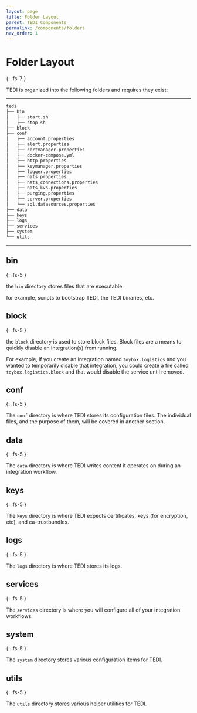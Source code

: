 ```yaml
---
layout: page
title: Folder Layout
parent: TEDI Components
permalink: /components/folders
nav_order: 1
---
```


# Folder Layout
{: .fs-7 }

TEDI is organized into the following folders and requires they exist:

---

```sh
tedi
├── bin
│   ├── start.sh
│   ├── stop.sh
├── block
├── conf
│   ├── account.properties
│   ├── alert.properties
│   ├── certmanager.properties
│   ├── docker-compose.yml
│   ├── http.properties
│   ├── keymanager.properties
│   ├── logger.properties
│   ├── nats.properties
│   ├── nats_connections.properties
│   ├── nats_kvs.properties
│   ├── purging.properties
│   ├── server.properties
│   └── sql.datasources.properties
├── data
├── keys
├── logs
├── services
├── system
└── utils
```

---

## **bin**
{: .fs-5 }

the `bin` directory stores files that are executable.

for example, scripts to bootstrap TEDI, the TEDI binaries, etc.


## **block**
{: .fs-5 }

the `block` directory is used to store block files. Block files are a means to quickly disable an integration(s) from running.

For example, if you create an integration named `toybox.logistics` and you wanted to temporarily disable that integration, you could create a file called `toybox.logistics.block` and that would disable the service until removed.

## **conf**
{: .fs-5 }

The `conf` directory is where TEDI stores its configuration files. The individual files, and the purpose of them, will be covered in another section.

## **data**
{: .fs-5 }

The `data` directory is where TEDI writes content it operates on during an integration workflow.

## **keys**
{: .fs-5 }

The `keys` directory is where TEDI expects certificates, keys (for encryption, etc), and ca-trustbundles.


## **logs**
{: .fs-5 }

The `logs` directory is where TEDI stores its logs. 

## **services**
{: .fs-5 }

The `services` directory is where you will configure all of your integration workflows.

## **system**
{: .fs-5 }

The `system` directory stores various configuration items for TEDI.


## **utils**
{: .fs-5 }

The `utils` directory stores various helper utilities for TEDI.